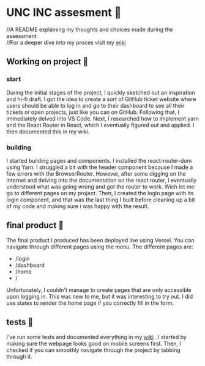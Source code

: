 # UNC INC assesment 🎤
//A README explaining my thoughts and choices made during the assessment <br>
//For a deeper dive into my proces visit my [wiki](https://github.com/YoussraElmortai/unc-inc-opdracht/wiki)

## Working on project 🏃
### start
During the initial stages of the project, I quickly sketched out an inspiration and hi-fi draft. I got the idea to create a sort of GitHub ticket website where users should be able to log in and go to their dashboard to see all their tickets or open projects, just like you can on GitHub. Following that, I immediately delved into VS Code.
Next, I researched how to implement yarn and the React Router in React, which I eventually figured out and applied. I then documented this in my wiki.
### building
I started building pages and components. I installed the react-router-dom using Yarn. I struggled a bit with the header component because I made a few errors with the BrowserRouter. However, after some digging on the internet and delving into the documentation on the react router, I eventually understood what was going wrong and got the router to work. Wich let me go to different pages on my project.
Then, I created the login page with its login component, and that was the last thing I built before cleaning up a bit of my code and making sure i was happy with the result.

## final product 🎩

The final product I produced has been deployed live using Vercel. You can navigate through different pages using the menu.
The different pages are:
- /login
- /dashboard
- /home
- /
  
Unfortunately, I couldn't manage to create pages that are only accessible upon logging in. This was new to me, but it was interesting to try out.
I did use states to render the home page if you correctly fill in the form.

## tests 🚧

I've run some tests and documented everything in my [wiki](https://github.com/YoussraElmortai/unc-inc-opdracht/wiki/5.-Testen-%F0%9F%A7%AA)
. I started by making sure the webpage looks good on mobile screens first. Then, I checked if you can smoothly navigate through the project by tabbing through it.





